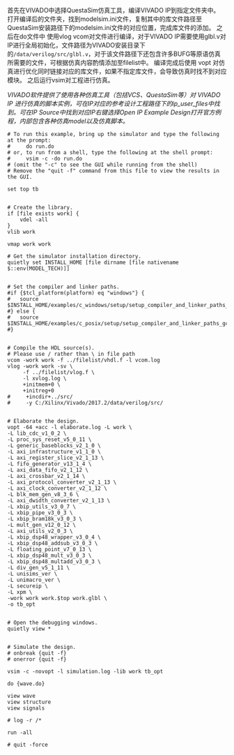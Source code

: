 首先在VIVADO中选择QuestaSim仿真工具，编译VIVADO IP到指定文件夹中。
打开编译后的文件夹，找到modelsim.ini文件，复制其中的库文件路径至QuestaSim安装路径下的modelsim.ini文件的对应位置，完成库文件的添加。
之后在do文件中 使用vlog vcom对文件进行编译，对于VIVADO IP需要使用glbl.v对IP进行全局初始化，文件路径为VIVADO安装目录下的`/data/verilog/src/glbl.v`，对于该文件路径下还包含许多BUFG等原语仿真所需要的文件，可根据仿真内容酌情添加至filelist中。
编译完成后使用 vopt 对仿真进行优化同时链接对应的库文件，如果不指定库文件，会导致仿真时找不到对应模块。
之后运行vsim对工程进行仿真。

*VIVADO软件提供了使用各种仿真工具（包括VCS、QuestaSim等）对 VIVADO IP 进行仿真的脚本实例，可在IP对应的参考设计工程路径下的ip_user_files中找到。可在IP Source中找到对应IP右键选择Open IP Example Design打开官方例程，内部包含各种仿真model以及仿真脚本。*

```
# To run this example, bring up the simulator and type the following at the prompt:
#     do run.do
# or, to run from a shell, type the following at the shell prompt:
#     vsim -c -do run.do
# (omit the "-c" to see the GUI while running from the shell)
# Remove the "quit -f" command from this file to view the results in the GUI.

set top tb


# Create the library.
if [file exists work] {
    vdel -all
}
vlib work

vmap work work

# Get the simulator installation directory.
quietly set INSTALL_HOME [file dirname [file nativename $::env(MODEL_TECH)]]


# Set the compiler and linker paths.
#if {$tcl_platform(platform) eq "windows"} {
#	source $INSTALL_HOME/examples/c_windows/setup/setup_compiler_and_linker_paths_mingwgcc.tcl
#} else {
#	source $INSTALL_HOME/examples/c_posix/setup/setup_compiler_and_linker_paths_gcc.tcl
#}


# Compile the HDL source(s).
# Please use / rather than \ in file path
vcom -work work -f ../filelist/vhdl.f -l vcom.log
vlog -work work -sv \
     -f ../filelist/vlog.f \
     -l xvlog.log \
     +initmem+0 \
     +initreg+0
#     +incdir+../src/
#     -y C:/Xilinx/Vivado/2017.2/data/verilog/src/


# Elaborate the design.
vopt -64 +acc -l elaborate.log -L work \
-L lib_cdc_v1_0_2 \
-L proc_sys_reset_v5_0_11 \
-L generic_baseblocks_v2_1_0 \
-L axi_infrastructure_v1_1_0 \
-L axi_register_slice_v2_1_13 \
-L fifo_generator_v13_1_4 \
-L axi_data_fifo_v2_1_12 \
-L axi_crossbar_v2_1_14 \
-L axi_protocol_converter_v2_1_13 \
-L axi_clock_converter_v2_1_12 \
-L blk_mem_gen_v8_3_6 \
-L axi_dwidth_converter_v2_1_13 \
-L xbip_utils_v3_0_7 \
-L xbip_pipe_v3_0_3 \
-L xbip_bram18k_v3_0_3 \
-L mult_gen_v12_0_12 \
-L axi_utils_v2_0_3 \
-L xbip_dsp48_wrapper_v3_0_4 \
-L xbip_dsp48_addsub_v3_0_3 \
-L floating_point_v7_0_13 \
-L xbip_dsp48_mult_v3_0_3 \
-L xbip_dsp48_multadd_v3_0_3 \
-L div_gen_v5_1_11 \
-L unisims_ver \
-L unimacro_ver \
-L secureip \
-L xpm \
-work work work.$top work.glbl \
-o tb_opt


# Open the debugging windows.
quietly view *


# Simulate the design.
# onbreak {quit -f}
# onerror {quit -f}

vsim -c -novopt -l simulation.log -lib work tb_opt

do {wave.do}

view wave
view structure
view signals

# log -r /*

run -all

# quit -force
```

